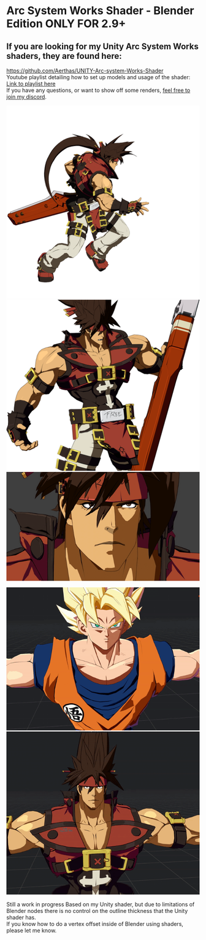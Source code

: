 # Arc System Works Shader - Blender Edition ONLY FOR 2.9+
## If you are looking for my Unity Arc System Works shaders, they are found here:
https://github.com/Aerthas/UNITY-Arc-system-Works-Shader<br/>
Youtube playlist detailing how to set up models and usage of the shader: [Link to playlist here](https://www.youtube.com/playlist?list=PLCkHUM_E60CSi1HowXR3v4uVWNqUDsl9l)<br/>
If you have any questions, or want to show off some renders, [feel free to join my discord](https://discord.gg/EkCSZg8).

![Bandit Bringer](Previews/Bandit-Bringer.gif)<br/>
![The fuck](Previews/The%20fuck.png)<br/>
![Face](Previews/Facial-Animations.gif)<br/>

![Goku](Previews/Goku.gif)<br/>
![Sol](Previews/Sol.gif)<br/>

Still a work in progress
Based on my Unity shader, but due to limitations of Blender nodes there is no control on the outline thickness that the Unity shader has.<br/>
If you know how to do a vertex offset inside of Blender using shaders, please let me know.<br/>
